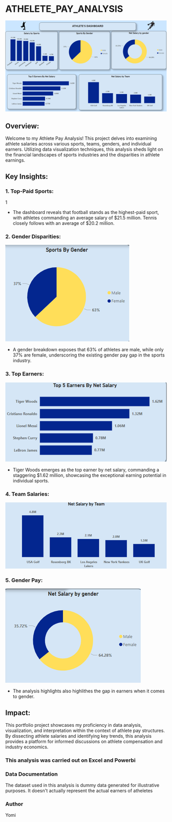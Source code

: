 # ATHELETE_PAY_ANALYSIS

![](https://github.com/Yomi-F/ATHELETE_PAY_ANALYSIS/blob/main/ATHELETE%20DASHBOARD.png)


## Overview:
Welcome to my Athlete Pay Analysis! This project delves into examining athlete salaries across various sports, teams, genders, and individual earners. Utilizing data visualization techniques, this analysis sheds light on the financial landscapes of sports industries and the disparities in athlete earnings.

## Key Insights:
### 1. Top-Paid Sports:

1[](https://github.com/Yomi-F/ATHELETE_PAY_ANALYSIS/blob/main/SALARY%20BY%20SPORTS.png)


- The dashboard reveals that football stands as the highest-paid sport, with athletes commanding an average salary of $21.5 million. Tennis closely follows with an average of $20.2 million.

### 2. Gender Disparities:

![](https://github.com/Yomi-F/ATHELETE_PAY_ANALYSIS/blob/main/SPORTS%20BY%20GENDER.png)


- A gender breakdown exposes that 63% of athletes are male, while only 37% are female, underscoring the existing gender pay gap in the sports industry.

### 3. Top Earners:

![](https://github.com/Yomi-F/ATHELETE_PAY_ANALYSIS/blob/main/TOP%205%20EARNERS%20BY%20NET%20SALARY.png)


- Tiger Woods emerges as the top earner by net salary, commanding a staggering $1.62 million, showcasing the exceptional earning potential in individual sports.

### 4. Team Salaries:

![](https://github.com/Yomi-F/ATHELETE_PAY_ANALYSIS/blob/main/NET%20SALARY%20BY%20TEAM.png)


### 5. Gender Pay:

![](https://github.com/Yomi-F/ATHELETE_PAY_ANALYSIS/blob/main/NET%20SALARY%20BY%20GENDER%20.png)

- The analysis highlights also highlithes the gap in earners when it comes to gender.
  

## Impact:
This portfolio project showcases my proficiency in data analysis, visualization, and interpretation within the context of athlete pay structures. By dissecting athlete salaries and identifying key trends, this analysis provides a platform for informed discussions on athlete compensation and industry economics.

### This analysis was carried out on Excel and Powerbi 


### Data Documentation
The dataset used in this analysis is dummy data generated for illustrative purposes. It doesn't actually represent the actual earners of atheletes 


### Author
Yomi
